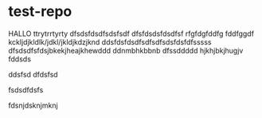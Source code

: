 # test-repo

HALLO
ttrytrrtyrty
dfsdsfdsdfsdsfsdf
dfsfdsdsfdsdfsf
rfgfdgfddfg
fddfggdf
kckljdjkldlk/jdkl/jkldjkdzjknd
ddsfdsfdsdfsdfsdfsdsfdsfdfsssss
dfsdsdfsfdsjbkekjheajkhewddd
ddnmbhkbbnb
dfssddddd
hjkhjbkjhugjv
fddsds

ddsfsd
dfdsfsd


fsdsdfdsfs


fdsnjdsknjmknj
